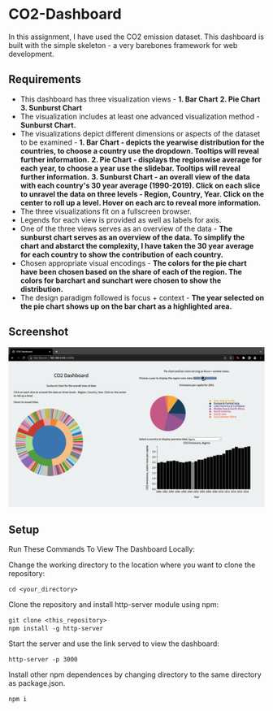 
# CO2-Dashboard
In this assignment, I have used the CO2 emission dataset. This dashboard is built with the simple skeleton - a very barebones framework for web development.

## Requirements

* This dashboard has three visualization views - 
    **1. Bar Chart** 
    **2. Pie Chart**
    **3. Sunburst Chart**
* The visualization includes at least one advanced visualization method - **Sunburst Chart.**
* The visualizations depict different dimensions or aspects of the dataset to be examined -
    **1. Bar Chart - depicts the yearwise distribution for the countries, to choose a country use the dropdown. Tooltips will reveal further information.**
    **2. Pie Chart - displays the regionwise average for each year, to choose a year use the slidebar. Tooltips will reveal further information.**
    **3. Sunburst Chart - an overall view of the data with each country's 30 year average (1990-2019). Click on each slice to unravel the data on three levels - Region, Country, Year. Click on the center to roll up a level. Hover on each arc to reveal more information.** 
* The three visualizations fit on a fullscreen browser.
* Legends for each view is provided as well as labels for axis.
* One of the three views serves as an overview of the data - **The sunburst chart serves as an overview of the data. To simplify the chart and abstarct the complexity, I have taken the 30 year average for each country to show the contribution of each country.**
* Chosen appropriate visual encodings - **The colors for the pie chart have been chosen based on the share of each of the region. The colors for barchart and sunchart were chosen to show the distribution.**
* The design paradigm followed is focus + context - **The year selected on the pie chart shows up on the bar chart as a highlighted area.**

## Screenshot 

![Screen](./screenshot.png)

## Setup 

Run These Commands To View The Dashboard Locally: 

Change the working directory to the location where you want to clone the repository: 
```
cd <your_directory>
```
Clone the repository and install http-server module using npm: 
```
git clone <this_repository>
npm install -g http-server
```
Start the server and use the link served to view the dashboard: 
```
http-server -p 3000
```
Install other npm dependences by changing directory to the same directory as package.json. 

```
npm i
```



